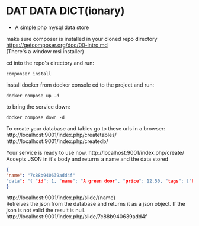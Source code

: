 # DAT DATA DICT(ionary)
- A simple php mysql data store

make sure composer is installed in your cloned repo directory  
https://getcomposer.org/doc/00-intro.md  
(There's a window msi installer)

cd into the repo's directory and run: 
```
componser install
```

install docker
from docker console cd to the project and run: 
```
docker compose up -d
```

to bring the service down:
```
docker compose down -d
```




To create your database and tables go to these urls in a browser:  
http://localhost:9001/index.php/createtables/  
http://localhost:9001/index.php/createdb/  

Your service is ready to use now.
http://localhost:9001/index.php/create/  
Accepts JSON in it's body and returns a name and the data stored

```json
{
"name": "7c88b940639add4f"
"data": "{ "id": 1, "name": "A green door", "price": 12.50, "tags": ["home", "green"] }"
}
```

http://localhost:9001/index.php/slide/{name}  
Retreives the json from the database and returns it as a json object. If the json is not valid the result is null.  
http://localhost:9001/index.php/slide/7c88b940639add4f
